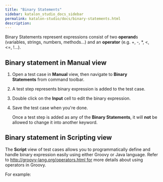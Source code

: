 ```yaml
---
title: "Binary Statements" 
sidebar: katalon_studio_docs_sidebar
permalink: katalon-studio/docs/binary-statements.html 
description: 
---
```

Binary Statements represent expressions consist of two **operand**s (variables, strings, numbers, methods...) and an **operator** (e.g. +, -, *, <, <=, !...).

Binary statement in Manual view
-------------------------------

1.  Open a test case in **Manual** view, then navigate to **Binary Statements** from command toolbar.  
      
      
    
2.  A test step represents binary expression is added to the test case.  
      
      
    
3.  Double click on the **Input** cell to edit the binary expression.  
      
      
    
4.  Save the test case when you're done.
    
    Once a test step is added as any of the **Binary Statements**, it will **not** be allowed to change it into another keyword.
    

Binary statement in Scripting view
----------------------------------

The **Script** view of test cases allows you to programmatically define and handle binary expression easily using either Groovy or Java language. Refer to http://groovy-lang.org/operators.html for more details about using operators in Groovy.

For example: